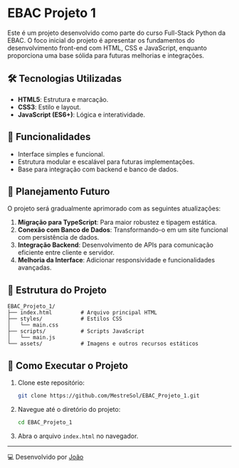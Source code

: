 
# EBAC Projeto 1

Este é um projeto desenvolvido como parte do curso Full-Stack Python da EBAC. O foco inicial do projeto é apresentar os fundamentos do desenvolvimento front-end com HTML, CSS e JavaScript, enquanto proporciona uma base sólida para futuras melhorias e integrações.

## 🛠️ Tecnologias Utilizadas

- **HTML5**: Estrutura e marcação.
- **CSS3**: Estilo e layout.
- **JavaScript (ES6+)**: Lógica e interatividade.

## 📌 Funcionalidades

- Interface simples e funcional.
- Estrutura modular e escalável para futuras implementações.
- Base para integração com backend e banco de dados.

## 🚀 Planejamento Futuro

O projeto será gradualmente aprimorado com as seguintes atualizações:

1. **Migração para TypeScript**: Para maior robustez e tipagem estática.
2. **Conexão com Banco de Dados**: Transformando-o em um site funcional com persistência de dados.
3. **Integração Backend**: Desenvolvimento de APIs para comunicação eficiente entre cliente e servidor.
4. **Melhoria da Interface**: Adicionar responsividade e funcionalidades avançadas.

## 📁 Estrutura do Projeto

```plaintext
EBAC_Projeto_1/
├── index.html         # Arquivo principal HTML
├── styles/            # Estilos CSS
│   └── main.css
├── scripts/           # Scripts JavaScript
│   └── main.js
└── assets/            # Imagens e outros recursos estáticos
```

## 🔧 Como Executar o Projeto

1. Clone este repositório:
   ```bash
   git clone https://github.com/MestreSol/EBAC_Projeto_1.git
   ```
2. Navegue até o diretório do projeto:
   ```bash
   cd EBAC_Projeto_1
   ```
3. Abra o arquivo `index.html` no navegador.

---

💻 Desenvolvido por [João](https://github.com/MestreSol)
